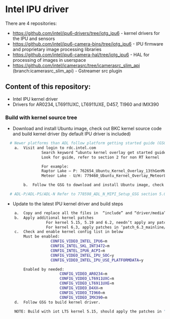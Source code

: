 # Intel IPU driver

There are 4 repositories:

- https://github.com/intel/ipu6-drivers/tree/iotg_ipu6 - kernel drivers for the IPU and sensors
- https://github.com/intel/ipu6-camera-bins/tree/iotg_ipu6 - IPU firmware and proprietary image processing libraries
- https://github.com/intel/ipu6-camera-hal/tree/iotg_ipu6 - HAL for processing of images in userspace
- https://github.com/intel/icamerasrc/tree/icamerasrc_slim_api (branch:icamerasrc_slim_api) - Gstreamer src plugin


## Content of this repository:
- Intel IPU kernel driver
- Drivers for AR0234, LT6911UXC, LT6911UXE, D457, TI960 and IMX390

### Build with kernel source tree
- Download and install Ubuntu image, check out BKC kernel source code and build kernel driver (by default IPU driver is included)
```sh
  # Newer platforms than ADL follow platform getting started guide (GSG)
	a.	Visit and login to rdc.intel.com
                Search keyword “ubuntu kernel overlay get started guide <platform name>” for the latest release version
                Look for guide, refer to section 2 for non RT kernel

                For example:
                Raptor Lake – P: 762654_Ubuntu_Kernel_Overlay_13thGenMobi_GSG_rev1.1
                Meteor Lake - U/H: 779460_Ubuntu_Kernel_Overlay_MeteorLake-U_H_GSG_0.51

        b.	Follow the GSG to download and install Ubuntu image, check out kernel source code and build kernel driver (including IPU driver)

  # ADL-P/ADL-PS/ADL-N Refer to 778598_ADL_N_MIPI_Setup_GSG section 5.0
```
- Update to the latest IPU kernel driver and build steps
```sh
	a.	Copy and replace all the files in  “include” and “driver/media” from github to source code checkouted above.
	b.	Apply additional kernel patches
	              For kernel 5.15, 5.19 and 6.2, needn’t apply any patches.
	              For kernel 6.3, apply patches in ‘patch_6.3_mainline/*.patch’.
	c.	Check and enable kernel config list in below
		Must be enabled:
	                CONFIG_VIDEO_INTEL_IPU6=m 
	                CONFIG_INTEL_SKL_INT3472=m
	                CONFIG_INTEL_IPU6_ACPI=m
	                CONFIG_VIDEO_INTEL_IPU_SOC=y
	                CONFIG_VIDEO_INTEL_IPU_USE_PLATFORMDATA=y

		Enabled by needed:
                        CONFIG_VIDEO_AR0234=m 
                        CONFIG_VIDEO_LT6911UXC=m
                        CONFIG_VIDEO_LT6911UXE=m 
                        CONFIG_VIDEO_D4XX=m
                        CONFIG_VIDEO_TI960=m
                        CONFIG_VIDEO_IMX390=m
	d.	Follow GSG to build kernel driver.

	NOTE: Build with iot LTS kernel 5.15, should apply the patches in "ipu6-drivers/kernel_patches/patch_5.15_x_iot/".
```
